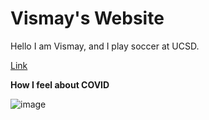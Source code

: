 # Vismay's Website
Hello I am Vismay, and I play soccer at UCSD.

[Link](https://www.youtube.com/watch?v=tAN8g7Fd2Cw)

**How I feel about COVID**

![image](https://images.indianexpress.com/2019/06/untitled-design-6-3.jpg) 
